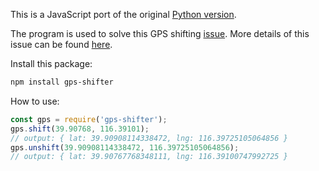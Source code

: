 This is a JavaScript port of the original [Python version](https://github.com/scateu/PyWGS84ToGCJ02).

The program is used to solve this GPS shifting [issue](https://www.serviceobjects.com/blog/why-gps-coordinates-look-wrong-on-maps-of-china/). More details of this issue can be found [here](https://en.wikipedia.org/wiki/Restrictions_on_geographic_data_in_China).

Install this package:

```bash
npm install gps-shifter
```

How to use:


```js
const gps = require('gps-shifter');
gps.shift(39.90768, 116.39101);
// output: { lat: 39.90908114338472, lng: 116.39725105064856 }
gps.unshift(39.90908114338472, 116.39725105064856);
// output: { lat: 39.90767768348111, lng: 116.39100747992725 }
```
